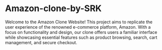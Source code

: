 # Amazon-clone-by-SRK
Welcome to the Amazon Clone Website! This project aims to replicate the user experience of the renowned e-commerce platform, Amazon. With a focus on functionality and design, our clone offers users a familiar interface while showcasing essential features such as product browsing, search, cart management, and secure checkout.

